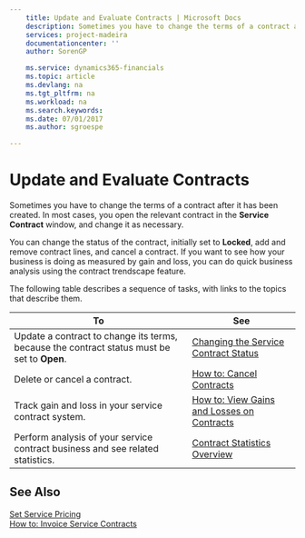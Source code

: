 ```yaml
---
    title: Update and Evaluate Contracts | Microsoft Docs
    description: Sometimes you have to change the terms of a contract after it has been created. In most cases, you open the relevant contract in the **Service Contract** window, and change it as necessary.
    services: project-madeira
    documentationcenter: ''
    author: SorenGP

    ms.service: dynamics365-financials
    ms.topic: article
    ms.devlang: na
    ms.tgt_pltfrm: na
    ms.workload: na
    ms.search.keywords:
    ms.date: 07/01/2017
    ms.author: sgroespe

---
```

# Update and Evaluate Contracts
Sometimes you have to change the terms of a contract after it has been created. In most cases, you open the relevant contract in the **Service Contract** window, and change it as necessary.  
  
 You can change the status of the contract, initially set to **Locked**, add and remove contract lines, and cancel a contract. If you want to see how your business is doing as measured by gain and loss, you can do quick business analysis using the contract trendscape feature.  
  
 The following table describes a sequence of tasks, with links to the topics that describe them.   
  
|**To**|**See**|  
|------------|-------------|  
|Update a contract to change its terms, because the contract status must be set to **Open**.|[Changing the Service Contract Status](../changing-the-service-contract-status.md)|  
|Delete or cancel a contract.|[How to: Cancel Contracts](../how-to-cancel-contracts.md)|  
|Track gain and loss in your service contract system.|[How to: View Gains and Losses on Contracts](../how-to-view-gains-and-losses-on-contracts.md)|  
|Perform analysis of your service contract business and see related statistics.|[Contract Statistics Overview](../contract-statistics-overview.md)|  
  
## See Also  
 [Set Service Pricing](../set-service-pricing.md)   
 [How to: Invoice Service Contracts](../how-to-invoice-service-contracts.md)
